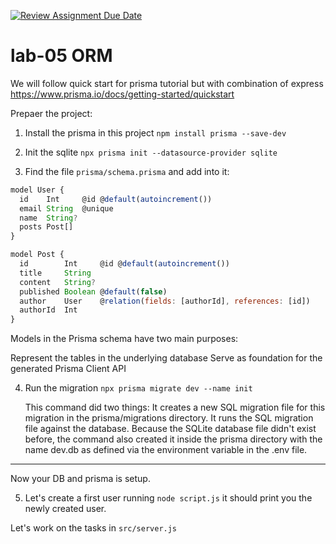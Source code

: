 [![Review Assignment Due Date](https://classroom.github.com/assets/deadline-readme-button-22041afd0340ce965d47ae6ef1cefeee28c7c493a6346c4f15d667ab976d596c.svg)](https://classroom.github.com/a/vIPPSmsE)
# lab-05 ORM

We will follow quick start for prisma tutorial but with combination of express
https://www.prisma.io/docs/getting-started/quickstart

Prepaer the project:
1. Install the prisma in this project
 `npm install prisma --save-dev`

2. Init the sqlite `npx prisma init --datasource-provider sqlite`

3. Find the file `prisma/schema.prisma` 
and add into it:
```javascript
model User {
  id    Int     @id @default(autoincrement())
  email String  @unique
  name  String?
  posts Post[]
}

model Post {
  id        Int     @id @default(autoincrement())
  title     String
  content   String?
  published Boolean @default(false)
  author    User    @relation(fields: [authorId], references: [id])
  authorId  Int
}
```
  Models in the Prisma schema have two main purposes:

  Represent the tables in the underlying database
  Serve as foundation for the generated Prisma Client API

4. Run the migration `npx prisma migrate dev --name init`
 
    This command did two things:
    It creates a new SQL migration file for this migration in the prisma/migrations directory.
    It runs the SQL migration file against the database.
    Because the SQLite database file didn't exist before, the command also created it inside the prisma directory with the name dev.db as defined via the environment variable in the .env file.

----------------
Now your DB and prisma is setup. 

5. Let's create a first user running `node script.js` it should print you the newly created user. 

Let's work on the tasks in `src/server.js`
